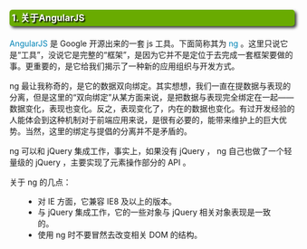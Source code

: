 <h1 style=" -moz-border-radius: 5px; -webkit-border-radius: 5px; -moz-box-shadow: 3px 3px 5px #333; -webkit-box-shadow: 3px 3px 5px #333; box-shadow: 3px 3px 5px #333;  border-radius: 5px; background-color: #69ab01; padding: 4px; color: white; line-height: 1.3em; text-shadow: 2px 2px 2px black; margin: 20px auto; font-size: medium; clear: both;">1. 关于AngularJS</h1>

<p style="margin: 15px 0;">
<a href="http://angularjs.org/" style="color: #0184b7; text-decoration: none">AngularJS</a> 是 Google 开源出来的一套 js 工具。下面简称其为 <a href="http://docs.angularjs.org/misc/faq" style="color: #0184b7; text-decoration: none">ng</a> 。这里只说它是“工具”，没说它是完整的“框架”，是因为它并不是定位于去完成一套框架要做的事。更重要的，是它给我们揭示了一种新的应用组织与开发方式。
</p>
<p style="margin: 15px 0;">
ng 最让我称奇的，是它的数据双向绑定。其实想想，我们一直在提数据与表现的分离，但是这里的“双向绑定”从某方面来说，是把数据与表现完全绑定在一起——数据变化，表现也变化。反之，表现变化了，内在的数据也变化。有过开发经验的人能体会到这种机制对于前端应用来说，是很有必要的，能带来维护上的巨大优势。当然，这里的绑定与提倡的分离并不是矛盾的。
</p>
<p style="margin: 15px 0;">
ng 可以和 jQuery 集成工作，事实上，如果没有 jQuery ， ng 自己也做了一个轻量级的 jQuery ，主要实现了元素操作部分的 API 。
</p>
<p style="margin: 15px 0;">
关于 ng 的几点：
</p>

<ul style="line-height: 1.4em; padding: 0px; padding-left: 20px; margin: auto 30px;">
<li>对 IE 方面，它兼容 IE8 及以上的版本。
</li>
<li>与 jQuery 集成工作，它的一些对象与 jQuery 相关对象表现是一致的。
</li>
<li>使用 ng 时不要冒然去改变相关 DOM 的结构。
</li>
</ul>